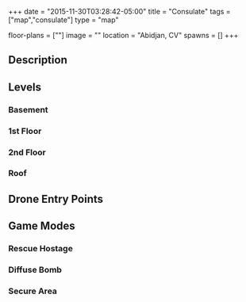 +++
date = "2015-11-30T03:28:42-05:00"
title = "Consulate"
tags = ["map","consulate"]
type = "map"

floor-plans = [""]
image = ""
location = "Abidjan, CV"
spawns = []
+++

## Description

## Levels

### Basement

### 1st Floor

### 2nd Floor

### Roof

## Drone Entry Points

## Game Modes

### Rescue Hostage

### Diffuse Bomb

### Secure Area
